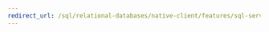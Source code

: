 ```yaml
---
redirect_url: /sql/relational-databases/native-client/features/sql-server-native-client-features
---
```

